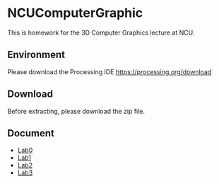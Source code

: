 # NCUComputerGraphic
 This is homework for the 3D Computer Graphics lecture at NCU.
## Environment
 Please download the Processing IDE
 https://processing.org/download

 ## Download
Before extracting, please download the zip file.

## Document

- [Lab0](https://hackmd.io/@leon890820/Sk_lqMopn)
- [Lab1](https://hackmd.io/@leon890820/SyUgjGap3)
- [Lab2](https://hackmd.io/@leon890820/B1gslU-GT)
- [Lab3](https://hackmd.io/@leon890820/SygdXPEjEa)
